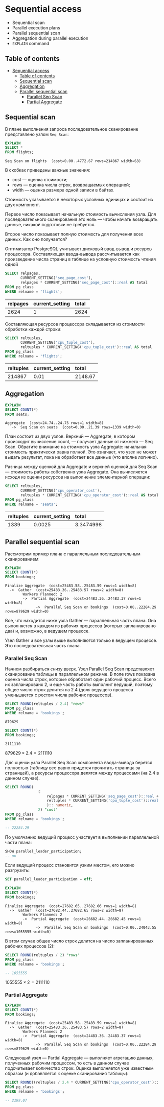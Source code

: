# Sequential access

- Sequential scan
- Parallel execution plans
- Parallel sequential scan
- Aggregation during parallel execution
- `EXPLAIN` command

## Table of contents

- [Sequential access](#sequential-access)
  - [Table of contents](#table-of-contents)
  - [Sequential scan](#sequential-scan)
  - [Aggregation](#aggregation)
  - [Parallel sequential scan](#parallel-sequential-scan)
    - [Parallel Seq Scan](#parallel-seq-scan)
    - [Partial Aggregate](#partial-aggregate)

## Sequential scan

В плане выполнения запроса последовательное сканирование представлено узлом `Seq Scan`:

```sql
EXPLAIN
SELECT *
FROM flights;
```

```console
Seq Scan on flights  (cost=0.00..4772.67 rows=214867 width=63)
```

В скобках приведены важные значения:

- cost — оценка стоимости;
- rows — оценка числа строк, возвращаемых операцией;
- width — оценка размера одной записи в байтах.

Стоимость указывается в некоторых условных единицах и состоит из двух компонент.

Первое число показывает начальную стоимость вычисления узла. Для последовательного сканирования это ноль — чтобы начать возвращать данные, никакой подготовки не требуется.

Второе число показывает полную стоимость для получения всех данных. Как оно получается?

Оптимизатор PostgreSQL учитывает дисковый ввод-вывод и ресурсы процессора.
Составляющая ввода-вывода рассчитывается как произведение числа страниц в таблице на условную стоимость чтения одной

```sql
SELECT relpages,
       CURRENT_SETTING('seq_page_cost'),
       relpages * CURRENT_SETTING('seq_page_cost')::real AS total
FROM pg_class
WHERE relname = 'flights';
```

| relpages | current_setting | total |
| :------- | :-------------- | :---- |
| 2624     | 1               | 2624  |

Составляющая ресурсов процессора складывается из стоимости обработки каждой строки:

```sql
SELECT reltuples,
       CURRENT_SETTING('cpu_tuple_cost'),
       reltuples * CURRENT_SETTING('cpu_tuple_cost')::real AS total
FROM pg_class
WHERE relname = 'flights';
```

| reltuples | current_setting | total   |
| :-------- | :-------------- | :------ |
| 214867    | 0.01            | 2148.67 |

## Aggregation

```sql
EXPLAIN
SELECT COUNT(*)
FROM seats;
```

```console
Aggregate  (cost=24.74..24.75 rows=1 width=8)
   ->  Seq Scan on seats  (cost=0.00..21.39 rows=1339 width=0)
```

План состоит из двух узлов. Верхний — Aggregate, в котором происходит вычисление count, — получает данные от нижнего — Seq Scan.
Обратите внимание на стоимость узла Aggregate: начальная стоимость практически равна полной. Это означает, что узел не может выдать результат, пока не обработает все данные (что вполне логично).

Разница между оценкой для Aggregate и верхней оценкой для Seq Scan — стоимость работы собственно узла Aggregate. Она вычисляется исходя из оценки ресурсов на выполнение элементарной операции:

```sql
SELECT reltuples,
       CURRENT_SETTING('cpu_operator_cost'),
       reltuples * CURRENT_SETTING('cpu_operator_cost')::real AS total
FROM pg_class
WHERE relname = 'seats';
```

| reltuples | current_setting | total     |
| :-------- | :-------------- | :-------- |
| 1339      | 0.0025          | 3.3474998 |

## Parallel sequential scan

Рассмотрим пример плана с параллельным последовательным сканированием:

```sql
EXPLAIN
SELECT COUNT(*)
FROM bookings;
```

```console
Finalize Aggregate  (cost=25483.58..25483.59 rows=1 width=8)
  ->  Gather  (cost=25483.36..25483.57 rows=2 width=8)
        Workers Planned: 2
        ->  Partial Aggregate  (cost=24483.36..24483.37 rows=1 width=8)
              ->  Parallel Seq Scan on bookings  (cost=0.00..22284.29 rows=879629 width=0)
```

Все, что находится ниже узла Gather — параллельная часть плана. Она выполняется в каждом из рабочих процессов (которых запланировано два) и, возможно, в ведущем процессе.

Узел Gather и все узлы выше выполняются только в ведущем процессе. Это последовательная часть плана.

### Parallel Seq Scan

Начнем разбираться снизу вверх. Узел Parallel Seq Scan представляет сканирование таблицы в параллельном режиме.
В поле rows показана оценка числа строк, которые обработает один рабочий процесс. Всего их запланировано 2, и еще часть работы выполнит ведущий, поэтому общее число строк делится на 2.4 (доля ведущего процесса уменьшается с ростом числа рабочих процессов).

```sql
SELECT ROUND(reltuples / 2.4) "rows"
FROM pg_class
WHERE relname = 'bookings';
```

```console
879629
```

```sql
SELECT COUNT(*)
FROM bookings;
```

```console
2111110
```

$879629 \times 2.4 = 2111110$

Для оценки узла Parallel Seq Scan компонента ввода-вывода берется полностью (таблицу все равно придется прочитать страница за страницей), а ресурсы процессора делятся между процессами (на 2.4 в данном случае).

```sql
SELECT ROUND(
               (
                   relpages * CURRENT_SETTING('seq_page_cost')::real +
                   reltuples * CURRENT_SETTING('cpu_tuple_cost')::real / 2.4
                   ):: numeric,
               2) "cost"
FROM pg_class
WHERE relname = 'bookings';

-- 22284.29
```

По умолчанию ведущий процесс участвует в выполнении параллельной части плана:

```sql
SHOW parallel_leader_participation;
-- on
```

Если ведущий процесс становится узким местом, его можно разгрузить:

```sql
SET parallel_leader_participation = off;
```

```sql
EXPLAIN
SELECT COUNT(*)
FROM bookings;
```

```console
Finalize Aggregate  (cost=27682.65..27682.66 rows=1 width=8)                               
  ->  Gather  (cost=27682.44..27682.65 rows=2 width=8)                                     
        Workers Planned: 2                                                                 
        ->  Partial Aggregate  (cost=26682.44..26682.45 rows=1 width=8)                    
              ->  Parallel Seq Scan on bookings  (cost=0.00..24043.55 rows=1055555 width=0)
```

В этом случае общее число строк делится на число запланированных рабочих процессов (2):

```sql
SELECT ROUND(reltuples / 2) "rows"
FROM pg_class
WHERE relname = 'bookings';

-- 1055555
```

$1055555 \times 2 = 2111110$

### Partial Aggregate

```sql
EXPLAIN
SELECT COUNT(*)
FROM bookings;
```

```console
Finalize Aggregate  (cost=25483.58..25483.59 rows=1 width=8)                              
  ->  Gather  (cost=25483.36..25483.57 rows=2 width=8)                                    
        Workers Planned: 2                                                                
        ->  Partial Aggregate  (cost=24483.36..24483.37 rows=1 width=8)                   
              ->  Parallel Seq Scan on bookings  (cost=0.00..22284.29 rows=879629 width=0)
```

Следующий узел — Partial Aggregate — выполняет агрегацию данных, полученных рабочим процессом, то есть в данном случае подсчитывает количество строк. Оценка выполняется уже известным образом (и добавляется к оценке сканирования таблицы):

```sql
SELECT ROUND((reltuples / 2.4 * CURRENT_SETTING('cpu_operator_cost'):: real):: numeric, 2) "cost"
FROM pg_class
WHERE relname = 'bookings';

-- 2199.07
```
